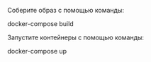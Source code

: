 Соберите образ с помощью команды:

docker-compose build

Запустите контейнеры с помощью команды:

docker-compose up